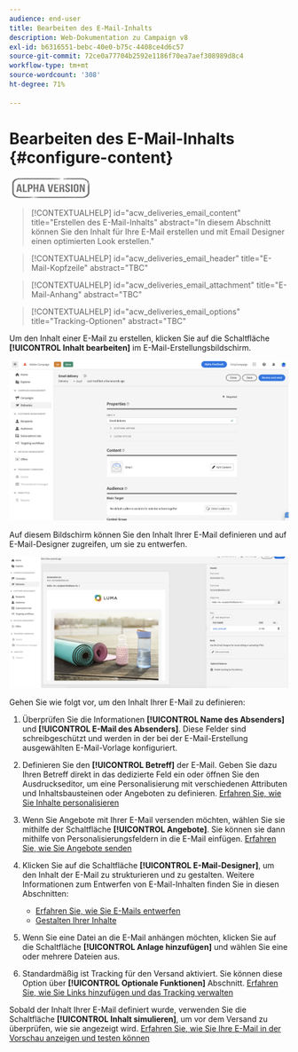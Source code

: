 ```yaml
---
audience: end-user
title: Bearbeiten des E-Mail-Inhalts
description: Web-Dokumentation zu Campaign v8
exl-id: b6316551-bebc-40e0-b75c-4408ce4d6c57
source-git-commit: 72ce0a77704b2592e1186f70ea7aef308989d8c4
workflow-type: tm+mt
source-wordcount: '308'
ht-degree: 71%

---
```


# Bearbeiten des E-Mail-Inhalts {#configure-content}

![](../assets/do-not-localize/badge.png)

>[!CONTEXTUALHELP]
>id="acw_deliveries_email_content"
>title="Erstellen des E-Mail-Inhalts"
>abstract="In diesem Abschnitt können Sie den Inhalt für Ihre E-Mail erstellen und mit Email Designer einen optimierten Look erstellen."

>[!CONTEXTUALHELP]
>id="acw_deliveries_email_header"
>title="E-Mail-Kopfzeile"
>abstract="TBC"

>[!CONTEXTUALHELP]
>id="acw_deliveries_email_attachment"
>title="E-Mail-Anhang"
>abstract="TBC"

>[!CONTEXTUALHELP]
>id="acw_deliveries_email_options"
>title="Tracking-Optionen"
>abstract="TBC"

Um den Inhalt einer E-Mail zu erstellen, klicken Sie auf die Schaltfläche **[!UICONTROL Inhalt bearbeiten]** im E-Mail-Erstellungsbildschirm.

![](assets/edit-content.png)

Auf diesem Bildschirm können Sie den Inhalt Ihrer E-Mail definieren und auf E-Mail-Designer zugreifen, um sie zu entwerfen.

![](assets/content-dashboard.png)

Gehen Sie wie folgt vor, um den Inhalt Ihrer E-Mail zu definieren:

1. Überprüfen Sie die Informationen **[!UICONTROL Name des Absenders]** und **[!UICONTROL E-Mail des Absenders]**. Diese Felder sind schreibgeschützt und werden in der bei der E-Mail-Erstellung ausgewählten E-Mail-Vorlage konfiguriert.

1. Definieren Sie den **[!UICONTROL Betreff]** der E-Mail. Geben Sie dazu Ihren Betreff direkt in das dedizierte Feld ein oder öffnen Sie den Ausdruckseditor, um eine Personalisierung mit verschiedenen Attributen und Inhaltsbausteinen oder Angeboten zu definieren. [Erfahren Sie, wie Sie Inhalte personalisieren](../personalization/personalize.md)

1. Wenn Sie Angebote mit Ihrer E-Mail versenden möchten, wählen Sie sie mithilfe der Schaltfläche **[!UICONTROL Angebote]**. Sie können sie dann mithilfe von Personalisierungsfeldern in die E-Mail einfügen. [Erfahren Sie, wie Sie Angebote senden](offers.md)

1. Klicken Sie auf die Schaltfläche **[!UICONTROL E-Mail-Designer]**, um den Inhalt der E-Mail zu strukturieren und zu gestalten. Weitere Informationen zum Entwerfen von E-Mail-Inhalten finden Sie in diesen Abschnitten:

   * [Erfahren Sie, wie Sie E-Mails entwerfen](create-email-content.md)
   * [Gestalten Ihrer Inhalte](get-started-email-style.md)

1. Wenn Sie eine Datei an die E-Mail anhängen möchten, klicken Sie auf die Schaltfläche **[!UICONTROL Anlage hinzufügen]** und wählen Sie eine oder mehrere Dateien aus.

   <!--limitation on size + number of files?-->

1. Standardmäßig ist Tracking für den Versand aktiviert. Sie können diese Option über **[!UICONTROL Optionale Funktionen]** Abschnitt. [Erfahren Sie, wie Sie Links hinzufügen und das Tracking verwalten](message-tracking.md)

Sobald der Inhalt Ihrer E-Mail definiert wurde, verwenden Sie die Schaltfläche **[!UICONTROL Inhalt simulieren]**, um vor dem Versand zu überprüfen, wie sie angezeigt wird. [Erfahren Sie, wie Sie Ihre E-Mail in der Vorschau anzeigen und testen können](../preview-test/preview-test.md)

<!-- show screenshot showing an email fully configured + highlight the simulate content button-->

